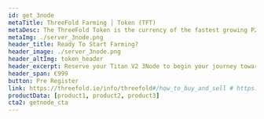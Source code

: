 ```yaml
---
id: get_3node
metaTitle: ThreeFold Farming | Token (TFT)
metaDesc: The ThreeFold Token is the currency of the fastest growing P2P internet network on the planet. Earn tokens by becoming a ThreeFold Farmer.
metaImg: ./server_3node.png
header_title: Ready To Start Farming? 
header_image: ./server_3node.png
header_altImg: token_header
header_excerpt: Reserve your Titan V2 3Node to begin your journey towards generating income by selling capacity. Limited 3Nodes are open to reservation before June 30th, 2021
header_span: €999 
button: Pre Register
link: https://threefold.io/info/threefold#/how_to_buy_and_sell # https://app.liquid.com/quick-exchange/
productData: [product1, product2, product3]
cta2: getnode_cta
---
```


<!-- featuresMain3: token_features
features3: [token_feature1, token_feature2, token_feature3, token_feature4, token_feature5, token_feature6]
headerSolution: headerToken
solution_image: ./token_img.png
headerSolution2: headerToken2
cards: [token_card1]
headerSolution3: headerToken3
comparisonMain: token_comparison
comparisonSecs:
  [buy_tft, swap_tft, spend_tft]
cards2: [token2_card1]
cta: home_token -->

<!-- howItWorksMain: token_main
howItWorks: [token_sec1, token_sec2, token_sec3]
slides:
  [

    intrinsic_value,
    limited_supply,
    povered_by_stellar,
    token_sustainable,

  ] -->
<!-- signup: signup -->